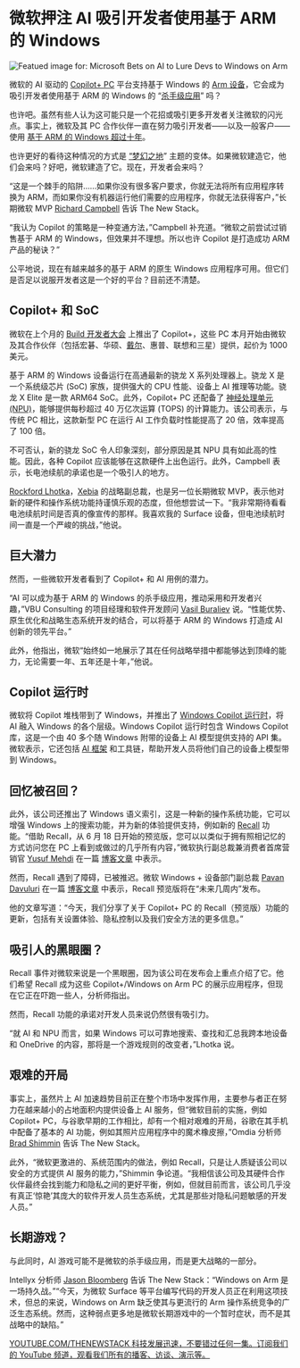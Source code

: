 # 微软押注 AI 吸引开发者使用基于 ARM 的 Windows

![Featued image for: Microsoft Bets on AI to Lure Devs to Windows on Arm](https://cdn.thenewstack.io/media/2024/06/b17172cf-joel-overbeck-amkdlzfdmia-unsplash-1-1024x683.jpg)

微软的 AI 驱动的 [Copilot+ PC](https://thenewstack.io/copilot-pcs-understanding-microsofts-evolving-ai-pc-stack/) 平台支持基于 Windows 的 [Arm 设备](https://thenewstack.io/arm-pushes-ai-into-the-smallest-iot-devices-with-cortex-m52-chip/)，它会成为吸引开发者使用基于 ARM 的 Windows 的 “[杀手级应用](https://thenewstack.io/tomorrows-5g-killer-apps-will-need-a-strong-foundation-in-ci-cd/)” 吗？

也许吧。虽然有些人认为这可能只是一个花招或吸引更多开发者关注微软的闪光点。事实上，微软及其 PC 合作伙伴一直在努力吸引开发者——以及一般客户——使用 [基于 ARM 的 Windows 超过十年](https://www.directionsonmicrosoft.com/blog/will-windows-on-arm-pcs-finally-be-worth-buying/)。

也许更好的看待这种情况的方式是 [“梦幻之地](https://en.wikipedia.org/wiki/Field_of_Dreams)” 主题的变体。如果微软建造它，他们会来吗？好吧，微软建造了它。现在，开发者会来吗？

“这是一个棘手的陷阱……如果你没有很多客户要求，你就无法将所有应用程序转换为 ARM，而如果你没有机器运行他们需要的应用程序，你就无法获得客户，”长期微软 MVP [Richard Campbell](https://www.linkedin.com/in/richjcampbell/?originalSubdomain=ca) 告诉 The New Stack。

“我认为 Copilot 的策略是一种变通方法，”Campbell 补充道。“微软之前尝试过销售基于 ARM 的 Windows，但效果并不理想。所以也许 Copilot 是打造成功 ARM 产品的秘诀？”

公平地说，现在有越来越多的基于 ARM 的原生 Windows 应用程序可用。但它们是否足以说服开发者这是一个好的平台？目前还不清楚。

## Copilot+ 和 SoC

微软在上个月的 [Build 开发者大会](https://thenewstack.io/microsofts-net-aspire-the-spring-boot-of-net-development/) 上推出了 Copilot+，这些 PC 本月开始由微软及其合作伙伴（包括宏碁、华硕、[戴尔](https://www.delltechnologies.com/en-us/index.htm?utm_content=inline+mention)、惠普、联想和三星）提供，起价为 1000 美元。

基于 ARM 的 Windows 设备运行在高通最新的骁龙 X 系列处理器上。骁龙 X 是一个系统级芯片 (SoC) 家族，提供强大的 CPU 性能、设备上 AI 推理等功能。骁龙 X Elite 是一款 ARM64 SoC。此外，Copilot+ PC 还配备了 [神经处理单元 (NPU)](https://thenewstack.io/qualcomm-amd-add-fuel-to-the-ai-pc-engine/)，能够提供每秒超过 40 万亿次运算 (TOPS) 的计算能力。该公司表示，与传统 PC 相比，这款新型 PC 在运行 AI 工作负载时性能提高了 20 倍，效率提高了 100 倍。

不可否认，新的骁龙 SoC 令人印象深刻，部分原因是其 NPU 具有如此高的性能。因此，各种 Copilot 应该能够在这款硬件上出色运行。此外，Campbell 表示，长电池续航的承诺也是一个吸引人的地方。

[Rockford Lhotka](https://www.linkedin.com/in/rockfordlhotka/)，[Xebia](https://xebia.com/) 的战略副总裁，也是另一位长期微软 MVP，表示他对新的硬件和操作系统功能持谨慎乐观的态度，但他想尝试一下。“我非常期待看看电池续航时间是否真的像宣传的那样。我喜欢我的 Surface 设备，但电池续航时间一直是一个严峻的挑战，”他说。

## 巨大潜力

然而，一些微软开发者看到了 Copilot+ 和 AI 用例的潜力。

“AI 可以成为基于 ARM 的 Windows 的杀手级应用，推动采用和开发者兴趣，”VBU Consulting 的项目经理和软件开发顾问 [Vasil Buraliev](https://www.linkedin.com/in/vasbu/?originalSubdomain=mk) 说。“性能优势、原生优化和战略生态系统开发的结合，可以将基于 ARM 的 Windows 打造成 AI 创新的领先平台。”

此外，他指出，微软“始终如一地展示了其在任何战略举措中都能够达到顶峰的能力，无论需要一年、五年还是十年，”他说。

## Copilot 运行时
微软将 Copilot 堆栈带到了 Windows，并推出了 [Windows Copilot 运行时](https://learn.microsoft.com/en-us/windows/ai/overview)，将 AI 融入 Windows 的各个层级。Windows Copilot 运行时包含 Windows Copilot 库，这是一个由 40 多个随 Windows 附带的设备上 AI 模型提供支持的 API 集。微软表示，它还包括 [AI 框架](https://thenewstack.io/how-ray-a-distributed-ai-framework-helps-power-chatgpt/) 和工具链，帮助开发人员将他们自己的设备上模型带到 Windows。

## 回忆被召回？
此外，该公司还推出了 Windows 语义索引，这是一种新的操作系统功能，它可以增强 Windows 上的搜索功能，并为新的体验提供支持，例如新的 [Recall](https://learn.microsoft.com/en-us/windows/ai/apis/recall) 功能。“借助 Recall，从 6 月 18 日开始的预览版，您可以以类似于拥有照相记忆的方式访问您在 PC 上看到或做过的几乎所有内容，”微软执行副总裁兼消费者首席营销官 [Yusuf Mehdi](https://www.linkedin.com/in/yusufmehdi/) 在一篇 [博客文章](https://blogs.microsoft.com/blog/2024/05/20/introducing-copilot-pcs/) 中表示。

然而，Recall 遇到了障碍，已被推迟。微软 Windows + 设备部门副总裁 [Pavan Davuluri](https://www.linkedin.com/in/pavand/) 在一篇 [博客文章](https://blogs.windows.com/windowsexperience/2024/06/07/update-on-the-recall-preview-feature-for-copilot-pcs/) 中表示，Recall 预览版将在“未来几周内”发布。

他的文章写道：“今天，我们分享了关于 Copilot+ PC 的 Recall（预览版）功能的更新，包括有关设置体验、隐私控制以及我们安全方法的更多信息。”

## 吸引人的黑眼圈？
Recall 事件对微软来说是一个黑眼圈，因为该公司在发布会上重点介绍了它。他们希望 Recall 成为这些 Copilot+/Windows on Arm PC 的展示应用程序，但现在它正在吓跑一些人，分析师指出。

然而，Recall 功能的承诺对开发人员来说仍然很有吸引力。

“就 AI 和 NPU 而言，如果 Windows 可以可靠地搜索、查找和汇总我跨本地设备和 OneDrive 的内容，那将是一个游戏规则的改变者，”Lhotka 说。

## 艰难的开局
事实上，虽然片上 AI 加速趋势目前正在整个市场中发挥作用，主要参与者正在努力在越来越小的占地面积内提供设备上 AI 服务，但“微软目前的实施，例如 Copilot+ PC，与谷歌早期的工作相比，却有一个相对艰难的开局，谷歌在其手机中配备了基本的 AI 功能，例如其照片应用程序中的魔术橡皮擦，”Omdia 分析师 [Brad Shimmin](https://www.linkedin.com/in/bradshimmin/) 告诉 The New Stack。

此外，“微软更激进的、系统范围内的做法，例如 Recall，只是让人质疑该公司以安全的方式提供 AI 服务的能力，”Shimmin 争论道。“我相信该公司及其硬件合作伙伴最终会找到能力和隐私之间的更好平衡，例如，但就目前而言，该公司几乎没有真正‘惊艳’其庞大的软件开发人员生态系统，尤其是那些对隐私问题敏感的开发人员。”

## 长期游戏？
与此同时，AI 游戏可能不是微软的杀手级应用，而是更大战略的一部分。

Intellyx 分析师 [Jason Bloomberg](https://www.linkedin.com/in/jasonbloomberg/?originalSubdomain=nl) 告诉 The New Stack：“Windows on Arm 是一场持久战。”“今天，为微软 Surface 等平台编写代码的开发人员正在利用这项技术，但总的来说，Windows on Arm 缺乏使其与更流行的 Arm 操作系统竞争的广泛生态系统。然而，这种弱点更多地是微软长期游戏中的一个暂时症状，而不是其战略中的缺陷。”

[
YOUTUBE.COM/THENEWSTACK
科技发展迅速，不要错过任何一集。订阅我们的 YouTube
频道，观看我们所有的播客、访谈、演示等。
](https://youtube.com/thenewstack?sub_confirmation=1)